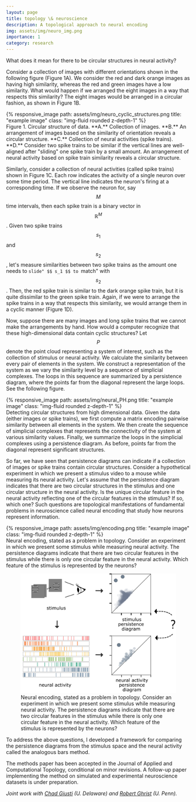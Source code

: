 ```yaml
---
layout: page
title: topology \& neuroscience
description: A topological approach to neural encoding
img: assets/img/neuro_img.png
importance: 1
category: research
---
```


What does it mean for there to be circular structures in neural activity? 

Consider a collection of images with different orientations shown in the following figure (Figure 1A). We consider the red and dark orange images as having high similarity, whereas the red and green images have a low similarity. What would happen if we arranged the eight images in a way that respects this similarity? The eight images would be arranged in a circular fashion, as shown in Figure 1B. 

<div class="row">
    <div class="col-sm mt-3 mt-md-0">
        {% responsive_image path: assets/img/neuro_cyclic_structures.png title: "example image" class: "img-fluid rounded z-depth-1" %}
    </div>
</div>
<div class="caption">
	Figure 1. Circular structure of data. **A.** Collection of images. **B.** An arrangement of images based on the similarity of orientation reveals a circular structure. **C.** Collection of neural activities (spike trains). **D.** Consider two spike trains to be similar if the vertical lines are well-aligned after "sliding" one spike train by a small amount. An arrangement of neural activity based on spike train similarity reveals a circular structure.   
</div>

Similarly, consider a collection of neural activities (called spike trains) shown in Figure 1C. Each row indicates the activity of a single neuron over some time period. The vertical line indicates the neuron's firing at a corresponding time. If we observe the neuron for, say $$ M $$ time intervals, then each spike train is a binary vector in $$ \mathbb{R}^M $$. Given two spike trains $$ s_1 $$ and $$ s_2 $$, let's measure similarities between two spike trains as the amount one needs to ``slide" $$ s_1 $$ to ``match" with $$ s_2 $$. Then, the red spike train is similar to the dark orange spike train, but it is quite dissimilar to the green spike train. Again, if we were to arrange the spike trains in a way that respects this similarity, we would arrange them in a cyclic manner (Figure 1D). 

Now, suppose there are many images and long spike trains that we cannot make the arrangements by hand. How would a computer recognize that these high-dimensional data contain cyclic structures? Let $$ P $$ denote the point cloud representing a system of interest, such as the collection of stimulus or neural activity. We calculate the similarity between every pair of elements in the system. We construct a representation of the system as we vary the similarity level by a sequence of simplicial complexes. The loops in this sequence are summarized by a persistence diagram, where the points far from the diagonal represent the large loops. See the following figure. 

<div class="row">
    <div class="col-sm mt-3 mt-md-0">
        {% responsive_image path: assets/img/neural_PH.png title: "example image" class: "img-fluid rounded z-depth-1" %}
    </div>
</div>
<div class="caption">
	Detecting circular structures from high dimensional data. Given the data (either images or spike trains), we first compute a matrix encoding pairwise similarity between all elements in the system. We then create the sequence of simplicial complexes that represents the connectivity of the system at various similarity values. Finally, we summarize the loops in the simplicial complexes using a persistence diagram. As before, points far from the diagonal represent significant structures.
</div>


So far, we have seen that persistence diagrams can indicate if a collection of images or spike trains contain circular structures. Consider a hypothetical experiment in which we present a stimulus video to a mouse while measuring its neural activity. Let's assume that the persistence diagram indicates that there are two circular structures in the stimulus and one circular structure in the neural activity. Is the unique circular feature in the neural activity reflecting one of the circular features in the stimulus? If so, which one? Such questions are topological manifestations of fundamental problems in neuroscience called neural encoding that study how neurons represent information. 

<div class="row">
    <div class="col-sm mt-3 mt-md-0">
        {% responsive_image path: assets/img/encoding.png title: "example image" class: "img-fluid rounded z-depth-1" %}
    </div>
</div>
<div class="caption">
	Neural encoding, stated as a problem in topology. Consider an experiment in which we present some stimulus while measuring neural activity. The persistence diagrams indicate that there are two circular features in the stimulus while there is only one circular feature in the neural activity. Which feature of the stimulus is represented by the neurons?
</div>


<figure>
  <img src="../assets/img/encoding.png" alt="my alt text"/>
  <figcaption>Neural encoding, stated as a problem in topology. Consider an experiment in which we present some stimulus while measuring neural activity. The persistence diagrams indicate that there are two circular features in the stimulus while there is only one circular feature in the neural activity. Which feature of the stimulus is represented by the neurons?</figcaption>
</figure>

To address the above questions, I developed a framework for comparing the persistence diagrams from the stimulus space and the neural activity called the analogous bars method.

The methods paper has been accepted in the Journal of Applied and Computational Topology, conditional on minor revisions. A follow-up paper implementing the method on simulated and experimental neuroscience datasets is under preparation.

*Joint work with <a href="http://www.chadgiusti.com/">Chad Giusti</a> (U. Delaware) and <a href="https://www.math.upenn.edu/~ghrist/">Robert Ghrist</a> (U. Penn).*


